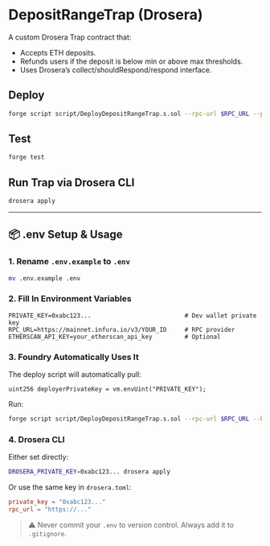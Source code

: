 # DepositRangeTrap (Drosera)

A custom Drosera Trap contract that:
- Accepts ETH deposits.
- Refunds users if the deposit is below min or above max thresholds.
- Uses Drosera’s collect/shouldRespond/respond interface.

## Deploy
```bash
forge script script/DeployDepositRangeTrap.s.sol --rpc-url $RPC_URL --private-key $PRIVATE_KEY --broadcast
```

## Test
```bash
forge test
```

## Run Trap via Drosera CLI
```bash
drosera apply
```

---

## 📦 .env Setup & Usage

### 1. Rename `.env.example` to `.env`

```bash
mv .env.example .env
```

### 2. Fill In Environment Variables

```env
PRIVATE_KEY=0xabc123...                          # Dev wallet private key
RPC_URL=https://mainnet.infura.io/v3/YOUR_ID     # RPC provider
ETHERSCAN_API_KEY=your_etherscan_api_key         # Optional
```

### 3. Foundry Automatically Uses It

The deploy script will automatically pull:

```solidity
uint256 deployerPrivateKey = vm.envUint("PRIVATE_KEY");
```

Run:

```bash
forge script script/DeployDepositRangeTrap.s.sol --rpc-url $RPC_URL --broadcast
```

### 4. Drosera CLI

Either set directly:

```bash
DROSERA_PRIVATE_KEY=0xabc123... drosera apply
```

Or use the same key in `drosera.toml`:

```toml
private_key = "0xabc123..."
rpc_url = "https://..."
```

> ⚠️ Never commit your `.env` to version control. Always add it to `.gitignore`.

